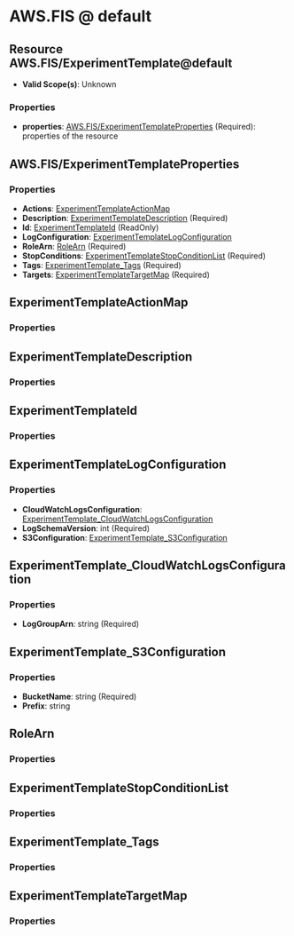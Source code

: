 # AWS.FIS @ default

## Resource AWS.FIS/ExperimentTemplate@default
* **Valid Scope(s)**: Unknown
### Properties
* **properties**: [AWS.FIS/ExperimentTemplateProperties](#awsfisexperimenttemplateproperties) (Required): properties of the resource

## AWS.FIS/ExperimentTemplateProperties
### Properties
* **Actions**: [ExperimentTemplateActionMap](#experimenttemplateactionmap)
* **Description**: [ExperimentTemplateDescription](#experimenttemplatedescription) (Required)
* **Id**: [ExperimentTemplateId](#experimenttemplateid) (ReadOnly)
* **LogConfiguration**: [ExperimentTemplateLogConfiguration](#experimenttemplatelogconfiguration)
* **RoleArn**: [RoleArn](#rolearn) (Required)
* **StopConditions**: [ExperimentTemplateStopConditionList](#experimenttemplatestopconditionlist) (Required)
* **Tags**: [ExperimentTemplate_Tags](#experimenttemplatetags) (Required)
* **Targets**: [ExperimentTemplateTargetMap](#experimenttemplatetargetmap) (Required)

## ExperimentTemplateActionMap
### Properties

## ExperimentTemplateDescription
### Properties

## ExperimentTemplateId
### Properties

## ExperimentTemplateLogConfiguration
### Properties
* **CloudWatchLogsConfiguration**: [ExperimentTemplate_CloudWatchLogsConfiguration](#experimenttemplatecloudwatchlogsconfiguration)
* **LogSchemaVersion**: int (Required)
* **S3Configuration**: [ExperimentTemplate_S3Configuration](#experimenttemplates3configuration)

## ExperimentTemplate_CloudWatchLogsConfiguration
### Properties
* **LogGroupArn**: string (Required)

## ExperimentTemplate_S3Configuration
### Properties
* **BucketName**: string (Required)
* **Prefix**: string

## RoleArn
### Properties

## ExperimentTemplateStopConditionList
### Properties

## ExperimentTemplate_Tags
### Properties

## ExperimentTemplateTargetMap
### Properties

